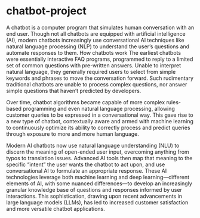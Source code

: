 # chatbot-project
A chatbot is a computer program that simulates human conversation with an end user. Though not all chatbots are equipped with artificial intelligence (AI), modern chatbots increasingly use conversational AI techniques like natural language processing (NLP) to understand the user’s questions and automate responses to them.
How chatbots work
The earliest chatbots were essentially interactive FAQ programs, programmed to reply to a limited set of common questions with pre-written answers. Unable to interpret natural language, they generally required users to select from simple keywords and phrases to move the conversation forward. Such rudimentary traditional chatbots are unable to process complex questions, nor answer simple questions that haven’t predicted by developers.

Over time, chatbot algorithms became capable of more complex rules-based programming and even natural language processing, allowing customer queries to be expressed in a conversational way. This gave rise to a new type of chatbot, contextually aware and armed with machine learning to continuously optimize its ability to correctly process and predict queries through exposure to more and more human language.

Modern AI chatbots now use natural language understanding (NLU) to discern the meaning of open-ended user input, overcoming anything from typos to translation issues. Advanced AI tools then map that meaning to the specific “intent” the user wants the chatbot to act upon, and use conversational AI to formulate an appropriate response. These AI technologies leverage both machine learning and deep learning—different elements of AI, with some nuanced differences—to develop an increasingly granular knowledge base of questions and responses informed by user interactions. This sophistication, drawing upon recent advancements in large language models (LLMs), has led to increased customer satisfaction and more versatile chatbot applications.
